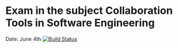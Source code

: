 # Exam in the subject Collaboration Tools in Software Engineering
Date: June 4th
[![Build Status](https://travis-ci.com/AndrewEst/cse-exam.svg?branch=master)](https://travis-ci.com/AndrewEst/cse-exam)